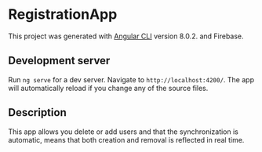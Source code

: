 # RegistrationApp

This project was generated with [Angular CLI](https://github.com/angular/angular-cli) version 8.0.2. and Firebase.

## Development server

Run `ng serve` for a dev server. Navigate to `http://localhost:4200/`. The app will automatically reload if you change any of the source files.

## Description

This app allows  you delete or add users and that the synchronization is automatic, means that  both creation and removal is reflected in real time.
